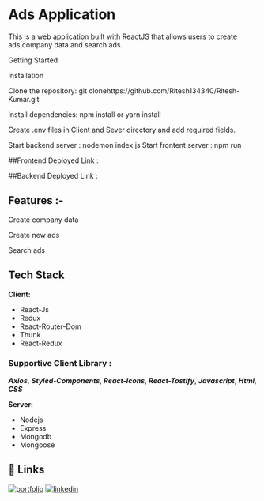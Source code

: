  # Ads  Application
This is a web application built with ReactJS that allows users to create ads,company data and search ads.


Getting Started


Installation

Clone the repository: git clonehttps://github.com/Ritesh134340/Ritesh-Kumar.git

Install dependencies: npm install or yarn install

Create .env files in Client and Sever directory and add required fields.

Start backend server : nodemon index.js
Start frontent server : npm run 


##Frontend Deployed Link :


##Backend Deployed Link : 




## Features :-

Create company data

Create new ads

Search ads




## Tech Stack

**Client:**
 - React-Js
 - Redux
 - React-Router-Dom
 - Thunk
 -  React-Redux

 ### Supportive Client Library :

  ***Axios***,
  ***Styled-Components***,
   ***React-Icons***,
***React-Tostify***,
 ***Javascript***,
 ***Html***,
  ***CSS***

**Server:** 
- Nodejs 
- Express 
- Mongodb 
- Mongoose


## 🔗 Links
[![portfolio](https://img.shields.io/badge/my_portfolio-000?style=for-the-badge&logo=ko-fi&logoColor=white)](https://ritesh134340.github.io/)
[![linkedin](https://img.shields.io/badge/linkedin-0A66C2?style=for-the-badge&logo=linkedin&logoColor=white)](https://www.linkedin.com/in/ritesh134340/)
